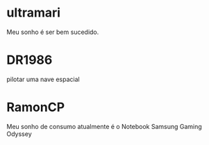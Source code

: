 
# ultramari
Meu sonho é ser bem sucedido.

# DR1986  
pilotar uma nave espacial

# RamonCP
Meu sonho de consumo atualmente é o Notebook Samsung Gaming Odyssey



